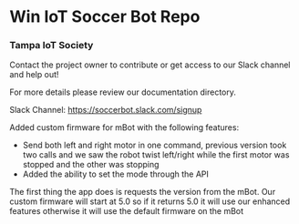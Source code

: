 # Win IoT Soccer Bot Repo
### Tampa IoT Society

Contact the project owner to contribute or get access to our Slack channel and help out!

For more details please review our documentation directory.

Slack Channel: https://soccerbot.slack.com/signup

Added custom firmware for mBot with the following features:
* Send both left and right motor in one command, previous version took two calls and we saw the robot twist left/right while the first motor was stopped and the other was stopping
* Added the ability to set the mode through the API

The first thing the app does is requests the version from the mBot.  Our custom firmware will start at 5.0 so if it returns 5.0 it will use our enhanced features otherwise it will use the default firmware on the mBot 



